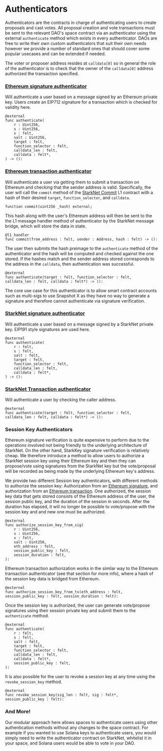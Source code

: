 # Authenticators

Authenticators are the contracts in charge of authenticating users to create proposals and cast votes. All proposal creation and vote transactions must be sent to the relevant DAO's space contract via an authenticator using the external `authenticate` method which exists in every authenticator. DAOs are free to write their own custom authenticators that suit their own needs however we provide a number of standard ones that should cover some popular usecases and can be extended if needed. 


The voter or proposer address resides at `calldata[0]` so in general the role of the authenticator is to check that the owner of the `calldata[0]` address authorized the transaction specified.

### [Ethereum signature authenticator](https://github.com/snapshot-labs/sx-core/blob/develop/contracts/starknet/Authenticators/EthSig.cairo)&#x20;

Will authenticate a user based on a message signed by an Ethereum private key. Users create an EIP712 signature for a transaction which is checked for validity here.  

```
@external
func authenticate(
    r : Uint256,
    s : Uint256,
    v : felt,
    salt : Uint256,
    target : felt,
    function_selector : felt,
    calldata_len : felt,
    calldata : felt*,
) -> ():
```

### [Ethereum transaction authenticator](https://github.com/snapshot-labs/sx-core/blob/develop/contracts/starknet/Authenticators/EthTx.cairo)

Will authenticate a user via getting them to submit a transaction on Ethereum and checking that the sender address is valid. Specifically, the user will call the `commit` method of the [StarkNet Commit](https://github.com/snapshot-labs/sx-core/blob/develop/contracts/ethereum/L1Interact/StarkNetCommit.sol) L1 contract with a hash of their desired `target`, `function_selector`, and `calldata`. 

```
function commit(uint256 _hash) external;
```

This hash along with the user's Ethereum address will then be sent to the the L1 message handler method of authenticator by the StarkNet message bridge, which will store the data in state. 

```
@l1_handler
func commit(from_address : felt, sender : Address, hash : felt) -> ():
```

The user then submits the hash preimage to the `authenticate` method of the authenticator and the hash will be computed and checked against the one stored. If the hashes match and the sender address stored corresponds to the address in the `calldata`, then authentication was successful.

```
@external
func authenticate(target : felt, function_selector : felt, calldata_len : felt, calldata : felt*) -> ():
```

The core use case for this authenticator is to allow smart contract accounts such as multi-sigs to use Snapshot X as they have no way to generate a signature and therefore cannot authenticate via signature verification.


### [StarkNet signature authenticator](https://github.com/snapshot-labs/sx-core/blob/session_key_auth/contracts/starknet/Authenticators/StarkSig.cairo)

Will authenticate a user based on a message signed by a StarkNet private key. EIP191 style signatures are used here. 

```
@external
func authenticate(
    r : felt,
    s : felt,
    salt : felt,
    target : felt,
    function_selector : felt,
    calldata_len : felt,
    calldata : felt*,
) -> ():
```

### [StarkNet Transaction authenticator](https://github.com/snapshot-labs/sx-core/blob/develop/contracts/starknet/Authenticators/StarkTx.cairo)

Will authenticate a user by checking the caller address. 

```
@external
func authenticate(target : felt, function_selector : felt, calldata_len : felt, calldata : felt*) -> ():
```

### Session Key Authenticators

Ethereum signature verification is quite expensive to perform due to the operations involved not being friendly to the underlying architecture of StarkNet. On the other hand, StarkKey signature verification is relatively cheap. We therefore introduce a method to allow users to authorize a StarkNet session key using their Ethereum key and then they can propose/vote using signatures from the StarkNet key but the vote/proposal will be recorded as being made by the underlying Ethereum key's address.

We provide two different Session key authenticators, with different methods to authorize the session key: Authorization from an [Ethereum signature](https://github.com/snapshot-labs/sx-core/blob/develop/contracts/starknet/Authenticators/EthSigSessionKey.cairo), and authorization from an [Ethereum transaction](https://github.com/snapshot-labs/sx-core/blob/develop/contracts/starknet/Authenticators/EthTxSessionKey.cairo). One authorized, the session key data that gets stored consists of the Ethereum address of the user, the session public key, and the duration of the session in seconds. After the duration has elapsed, it will no longer be possible to vote/propose with the session key and and new one must be authorized. 

```
@external
func authorize_session_key_from_sig(
    r : Uint256,
    s : Uint256,
    v : felt,
    salt : Uint256,
    eth_address : felt,
    session_public_key : felt,
    session_duration : felt,
):
```

Ethereum transaction authorization works in the similar way to the Ethereum transaction authenticator (see that section for more info), where a hash of the session key data is bridged from Ethereum. 

```
@external
func authorize_session_key_from_tx(eth_address : felt, session_public_key : felt, session_duration : felt):
```

Once the session key is authorized, the user can generate vote/propose signatures using their session private key and submit them to the `authenticate` method. 

```
@external
func authenticate(
    r : felt,
    s : felt,
    salt : felt,
    target : felt,
    function_selector : felt,
    calldata_len : felt,
    calldata : felt*,
    session_public_key : felt,
):
```

It is also possible for the user to revoke a session key at any time using the `revoke_session_key` method.

```
@external
func revoke_session_key(sig_len : felt, sig : felt*, session_public_key : felt):
```

### And More!

Our modular approach here allows spaces to authenticate users using other authentication methods without any changes to the space contract. For example if you wanted to use Solana keys to authenticate users, you would simply need to write the authenticator contract on StarkNet, whitelist it in your space, and Solana users would be able to vote in your DAO.
